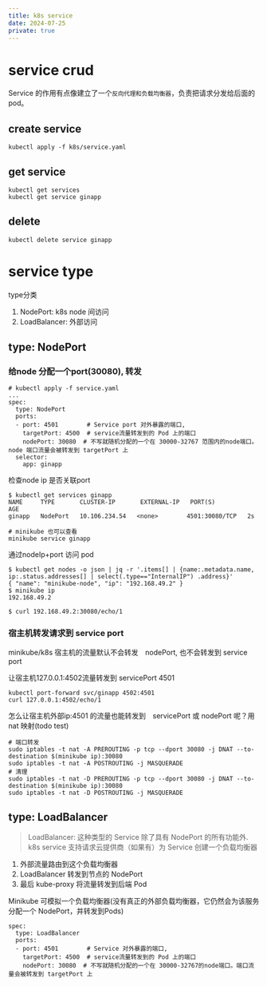 ```yaml
---
title: k8s service
date: 2024-07-25
private: true
---
```

# service crud
Service 的作用有点像建立了一个`反向代理和负载均衡器`，负责把请求分发给后面的 pod。

## create service
    kubectl apply -f k8s/service.yaml

## get service

    kubectl get services
    kubectl get service ginapp

## delete
    kubectl delete service ginapp

# service type
type分类
1. NodePort: k8s node 间访问
2. LoadBalancer: 外部访问

## type: NodePort
### 给node 分配一个port(30080), 转发

    # kubectl apply -f service.yaml
    ...
    spec:
      type: NodePort
      ports:
      - port: 4501        # Service port 对外暴露的端口, 
        targetPort: 4500  # service流量转发到的 Pod 上的端口
        nodePort: 30080  # 不写就随机分配的一个在 30000-32767 范围内的node端口。node 端口流量会被转发到 targetPort 上
      selector:
        app: ginapp

检查node ip 是否关联port

    $ kubectl get services ginapp
    NAME     TYPE       CLUSTER-IP       EXTERNAL-IP   PORT(S)          AGE
    ginapp   NodePort   10.106.234.54   <none>        4501:30080/TCP   2s

    # minikube 也可以查看
    minikube service ginapp

通过nodeIp+port 访问 pod

    $ kubectl get nodes -o json | jq -r '.items[] | {name:.metadata.name, ip:.status.addresses[] | select(.type=="InternalIP") .address}'
    { "name": "minikube-node", "ip": "192.168.49.2" }
    $ minikube ip
    192.168.49.2

    $ curl 192.168.49.2:30080/echo/1

### 宿主机转发请求到 service port
minikube/k8s 宿主机的流量默认不会转发　nodePort, 也不会转发到 service port

让宿主机127.0.0.1:4502流量转发到 servicePort 4501

    kubectl port-forward svc/ginapp 4502:4501
    curl 127.0.0.1:4502/echo/1

怎么让宿主机外部ip:4501 的流量也能转发到　servicePort 或 nodePort 呢？用nat 映射(todo test)

    # 端口转发
    sudo iptables -t nat -A PREROUTING -p tcp --dport 30080 -j DNAT --to-destination $(minikube ip):30080
    sudo iptables -t nat -A POSTROUTING -j MASQUERADE
    # 清理
    sudo iptables -t nat -D PREROUTING -p tcp --dport 30080 -j DNAT --to-destination $(minikube ip):30080
    sudo iptables -t nat -D POSTROUTING -j MASQUERADE

## type: LoadBalancer
> LoadBalancer: 这种类型的 Service 除了具有 NodePort 的所有功能外.
k8s service 支持请求云提供商（如果有）为 Service 创建一个负载均衡器
1. 外部流量路由到这个负载均衡器
2. LoadBalancer 转发到节点的 NodePort
3. 最后 kube-proxy 将流量转发到后端 Pod

Minikube 可模拟一个负载均衡器(没有真正的外部负载均衡器，它仍然会为该服务分配一个 NodePort，并转发到Pods)

    spec:
      type: LoadBalancer
      ports:
      - port: 4501        # Service 对外暴露的端口, 
        targetPort: 4500  # service流量转发到的 Pod 上的端口
        nodePort: 30080  # 不写就随机分配的一个在 30000-32767的node端口。端口流量会被转发到 targetPort 上